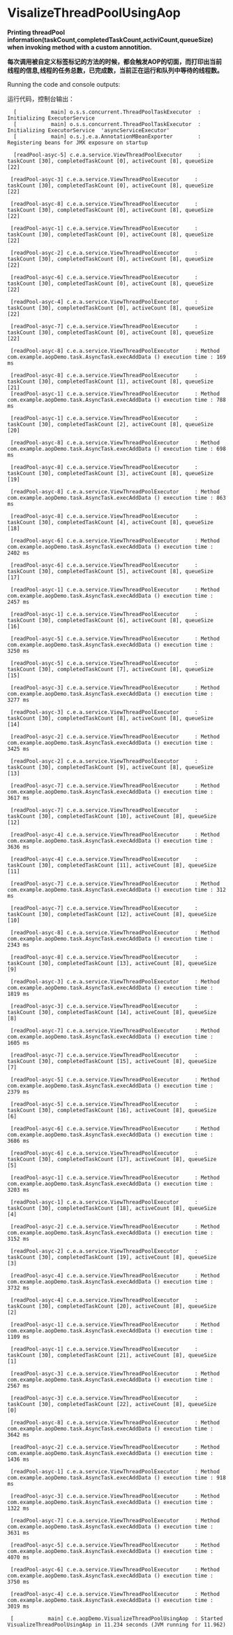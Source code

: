 # VisalizeThreadPoolUsingAop
__Printing threadPool information(taskCount,completedTaskCount,activiCount,queueSize) when invoking method with a custom annotition.__

__每次调用被自定义标签标记的方法的时候，都会触发AOP的切面，而打印出当前线程的信息,线程的任务总数，已完成数，当前正在运行和队列中等待的线程数。__

Running the code and console outputs:

运行代码，控制台输出：

      [           main] o.s.s.concurrent.ThreadPoolTaskExecutor  : Initializing ExecutorService 
      [           main] o.s.s.concurrent.ThreadPoolTaskExecutor  : Initializing ExecutorService  'asyncServiceExecutor'
      [           main] o.s.j.e.a.AnnotationMBeanExporter        : Registering beans for JMX exposure on startup
 
      [readPool-asyc-5] c.e.a.service.ViewThreadPoolExecutor     : taskCount [30], completedTaskCount [0], activeCount [8], queueSize [22]
 
     [readPool-asyc-3] c.e.a.service.ViewThreadPoolExecutor     : taskCount [30], completedTaskCount [0], activeCount [8], queueSize [22]
 
     [readPool-asyc-8] c.e.a.service.ViewThreadPoolExecutor     : taskCount [30], completedTaskCount [0], activeCount [8], queueSize [22]
 
     [readPool-asyc-1] c.e.a.service.ViewThreadPoolExecutor     : taskCount [30], completedTaskCount [0], activeCount [8], queueSize [22]
 
     [readPool-asyc-2] c.e.a.service.ViewThreadPoolExecutor     : taskCount [30], completedTaskCount [0], activeCount [8], queueSize [22]
 
     [readPool-asyc-6] c.e.a.service.ViewThreadPoolExecutor     : taskCount [30], completedTaskCount [0], activeCount [8], queueSize [22]
 
     [readPool-asyc-4] c.e.a.service.ViewThreadPoolExecutor     : taskCount [30], completedTaskCount [0], activeCount [8], queueSize [22]
 
     [readPool-asyc-7] c.e.a.service.ViewThreadPoolExecutor     : taskCount [30], completedTaskCount [0], activeCount [8], queueSize [22]
 
     [readPool-asyc-8] c.e.a.service.ViewThreadPoolExecutor     : Method com.example.aopDemo.task.AsyncTask.execAddData () execution time : 169 ms
 
     [readPool-asyc-8] c.e.a.service.ViewThreadPoolExecutor     : taskCount [30], completedTaskCount [1], activeCount [8], queueSize [21]
     [readPool-asyc-1] c.e.a.service.ViewThreadPoolExecutor     : Method com.example.aopDemo.task.AsyncTask.execAddData () execution time : 788 ms
 
     [readPool-asyc-1] c.e.a.service.ViewThreadPoolExecutor     : taskCount [30], completedTaskCount [2], activeCount [8], queueSize [20]
 
     [readPool-asyc-8] c.e.a.service.ViewThreadPoolExecutor     : Method com.example.aopDemo.task.AsyncTask.execAddData () execution time : 698 ms
 
     [readPool-asyc-8] c.e.a.service.ViewThreadPoolExecutor     : taskCount [30], completedTaskCount [3], activeCount [8], queueSize [19]
 
     [readPool-asyc-8] c.e.a.service.ViewThreadPoolExecutor     : Method com.example.aopDemo.task.AsyncTask.execAddData () execution time : 863 ms
 
     [readPool-asyc-8] c.e.a.service.ViewThreadPoolExecutor     : taskCount [30], completedTaskCount [4], activeCount [8], queueSize [18]
 
     [readPool-asyc-6] c.e.a.service.ViewThreadPoolExecutor     : Method com.example.aopDemo.task.AsyncTask.execAddData () execution time : 2402 ms
 
     [readPool-asyc-6] c.e.a.service.ViewThreadPoolExecutor     : taskCount [30], completedTaskCount [5], activeCount [8], queueSize [17]
 
     [readPool-asyc-1] c.e.a.service.ViewThreadPoolExecutor     : Method com.example.aopDemo.task.AsyncTask.execAddData () execution time : 2457 ms
 
     [readPool-asyc-1] c.e.a.service.ViewThreadPoolExecutor     : taskCount [30], completedTaskCount [6], activeCount [8], queueSize [16]
 
     [readPool-asyc-5] c.e.a.service.ViewThreadPoolExecutor     : Method com.example.aopDemo.task.AsyncTask.execAddData () execution time : 3250 ms
 
     [readPool-asyc-5] c.e.a.service.ViewThreadPoolExecutor     : taskCount [30], completedTaskCount [7], activeCount [8], queueSize [15]
 
     [readPool-asyc-3] c.e.a.service.ViewThreadPoolExecutor     : Method com.example.aopDemo.task.AsyncTask.execAddData () execution time : 3277 ms
 
     [readPool-asyc-3] c.e.a.service.ViewThreadPoolExecutor     : taskCount [30], completedTaskCount [8], activeCount [8], queueSize [14]
 
     [readPool-asyc-2] c.e.a.service.ViewThreadPoolExecutor     : Method com.example.aopDemo.task.AsyncTask.execAddData () execution time : 3425 ms
 
     [readPool-asyc-2] c.e.a.service.ViewThreadPoolExecutor     : taskCount [30], completedTaskCount [9], activeCount [8], queueSize [13]
 
     [readPool-asyc-7] c.e.a.service.ViewThreadPoolExecutor     : Method com.example.aopDemo.task.AsyncTask.execAddData () execution time : 3617 ms
 
     [readPool-asyc-7] c.e.a.service.ViewThreadPoolExecutor     : taskCount [30], completedTaskCount [10], activeCount [8], queueSize [12]
 
     [readPool-asyc-4] c.e.a.service.ViewThreadPoolExecutor     : Method com.example.aopDemo.task.AsyncTask.execAddData () execution time : 3636 ms
 
     [readPool-asyc-4] c.e.a.service.ViewThreadPoolExecutor     : taskCount [30], completedTaskCount [11], activeCount [8], queueSize [11]
 
     [readPool-asyc-7] c.e.a.service.ViewThreadPoolExecutor     : Method com.example.aopDemo.task.AsyncTask.execAddData () execution time : 312 ms
 
     [readPool-asyc-7] c.e.a.service.ViewThreadPoolExecutor     : taskCount [30], completedTaskCount [12], activeCount [8], queueSize [10]
 
     [readPool-asyc-8] c.e.a.service.ViewThreadPoolExecutor     : Method com.example.aopDemo.task.AsyncTask.execAddData () execution time : 2343 ms
 
     [readPool-asyc-8] c.e.a.service.ViewThreadPoolExecutor     : taskCount [30], completedTaskCount [13], activeCount [8], queueSize [9]
 
     [readPool-asyc-3] c.e.a.service.ViewThreadPoolExecutor     : Method com.example.aopDemo.task.AsyncTask.execAddData () execution time : 1819 ms
 
     [readPool-asyc-3] c.e.a.service.ViewThreadPoolExecutor     : taskCount [30], completedTaskCount [14], activeCount [8], queueSize [8]
 
     [readPool-asyc-7] c.e.a.service.ViewThreadPoolExecutor     : Method com.example.aopDemo.task.AsyncTask.execAddData () execution time : 1605 ms
 
     [readPool-asyc-7] c.e.a.service.ViewThreadPoolExecutor     : taskCount [30], completedTaskCount [15], activeCount [8], queueSize [7]
 
     [readPool-asyc-5] c.e.a.service.ViewThreadPoolExecutor     : Method com.example.aopDemo.task.AsyncTask.execAddData () execution time : 2379 ms
 
     [readPool-asyc-5] c.e.a.service.ViewThreadPoolExecutor     : taskCount [30], completedTaskCount [16], activeCount [8], queueSize [6]
 
     [readPool-asyc-6] c.e.a.service.ViewThreadPoolExecutor     : Method com.example.aopDemo.task.AsyncTask.execAddData () execution time : 3686 ms
 
     [readPool-asyc-6] c.e.a.service.ViewThreadPoolExecutor     : taskCount [30], completedTaskCount [17], activeCount [8], queueSize [5]
 
     [readPool-asyc-1] c.e.a.service.ViewThreadPoolExecutor     : Method com.example.aopDemo.task.AsyncTask.execAddData () execution time : 3203 ms
 
     [readPool-asyc-1] c.e.a.service.ViewThreadPoolExecutor     : taskCount [30], completedTaskCount [18], activeCount [8], queueSize [4]
 
     [readPool-asyc-2] c.e.a.service.ViewThreadPoolExecutor     : Method com.example.aopDemo.task.AsyncTask.execAddData () execution time : 3152 ms
 
     [readPool-asyc-2] c.e.a.service.ViewThreadPoolExecutor     : taskCount [30], completedTaskCount [19], activeCount [8], queueSize [3]
 
     [readPool-asyc-4] c.e.a.service.ViewThreadPoolExecutor     : Method com.example.aopDemo.task.AsyncTask.execAddData () execution time : 3732 ms
 
     [readPool-asyc-4] c.e.a.service.ViewThreadPoolExecutor     : taskCount [30], completedTaskCount [20], activeCount [8], queueSize [2]
 
     [readPool-asyc-1] c.e.a.service.ViewThreadPoolExecutor     : Method com.example.aopDemo.task.AsyncTask.execAddData () execution time : 1109 ms
 
     [readPool-asyc-1] c.e.a.service.ViewThreadPoolExecutor     : taskCount [30], completedTaskCount [21], activeCount [8], queueSize [1]
 
     [readPool-asyc-3] c.e.a.service.ViewThreadPoolExecutor     : Method com.example.aopDemo.task.AsyncTask.execAddData () execution time : 2567 ms
 
     [readPool-asyc-3] c.e.a.service.ViewThreadPoolExecutor     : taskCount [30], completedTaskCount [22], activeCount [8], queueSize [0]
 
     [readPool-asyc-8] c.e.a.service.ViewThreadPoolExecutor     : Method com.example.aopDemo.task.AsyncTask.execAddData () execution time : 3642 ms
 
     [readPool-asyc-2] c.e.a.service.ViewThreadPoolExecutor     : Method com.example.aopDemo.task.AsyncTask.execAddData () execution time : 1436 ms
 
     [readPool-asyc-1] c.e.a.service.ViewThreadPoolExecutor     : Method com.example.aopDemo.task.AsyncTask.execAddData () execution time : 918 ms
 
     [readPool-asyc-3] c.e.a.service.ViewThreadPoolExecutor     : Method com.example.aopDemo.task.AsyncTask.execAddData () execution time : 1322 ms
 
     [readPool-asyc-7] c.e.a.service.ViewThreadPoolExecutor     : Method com.example.aopDemo.task.AsyncTask.execAddData () execution time : 3631 ms
 
     [readPool-asyc-5] c.e.a.service.ViewThreadPoolExecutor     : Method com.example.aopDemo.task.AsyncTask.execAddData () execution time : 4070 ms
 
     [readPool-asyc-6] c.e.a.service.ViewThreadPoolExecutor     : Method com.example.aopDemo.task.AsyncTask.execAddData () execution time : 3750 ms
 
     [readPool-asyc-4] c.e.a.service.ViewThreadPoolExecutor     : Method com.example.aopDemo.task.AsyncTask.execAddData () execution time : 3019 ms
 
     [           main] c.e.aopDemo.VisualizeThreadPoolUsingAop  : Started VisualizeThreadPoolUsingAop in 11.234 seconds (JVM running for 11.962)
